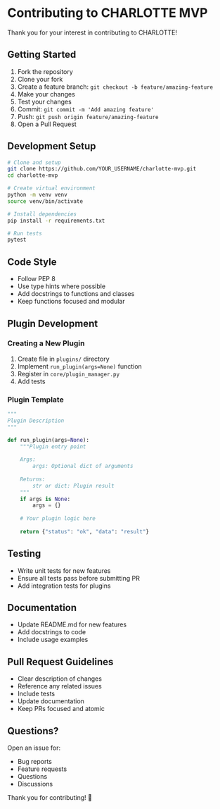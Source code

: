 # Contributing to CHARLOTTE MVP

Thank you for your interest in contributing to CHARLOTTE!

## Getting Started

1. Fork the repository
2. Clone your fork
3. Create a feature branch: `git checkout -b feature/amazing-feature`
4. Make your changes
5. Test your changes
6. Commit: `git commit -m 'Add amazing feature'`
7. Push: `git push origin feature/amazing-feature`
8. Open a Pull Request

## Development Setup

```bash
# Clone and setup
git clone https://github.com/YOUR_USERNAME/charlotte-mvp.git
cd charlotte-mvp

# Create virtual environment
python -m venv venv
source venv/bin/activate

# Install dependencies
pip install -r requirements.txt

# Run tests
pytest
```

## Code Style

- Follow PEP 8
- Use type hints where possible
- Add docstrings to functions and classes
- Keep functions focused and modular

## Plugin Development

### Creating a New Plugin

1. Create file in `plugins/` directory
2. Implement `run_plugin(args=None)` function
3. Register in `core/plugin_manager.py`
4. Add tests

### Plugin Template

```python
"""
Plugin Description
"""

def run_plugin(args=None):
    """Plugin entry point
    
    Args:
        args: Optional dict of arguments
    
    Returns:
        str or dict: Plugin result
    """
    if args is None:
        args = {}
    
    # Your plugin logic here
    
    return {"status": "ok", "data": "result"}
```

## Testing

- Write unit tests for new features
- Ensure all tests pass before submitting PR
- Add integration tests for plugins

## Documentation

- Update README.md for new features
- Add docstrings to code
- Include usage examples

## Pull Request Guidelines

- Clear description of changes
- Reference any related issues
- Include tests
- Update documentation
- Keep PRs focused and atomic

## Questions?

Open an issue for:
- Bug reports
- Feature requests
- Questions
- Discussions

Thank you for contributing! 🎉
